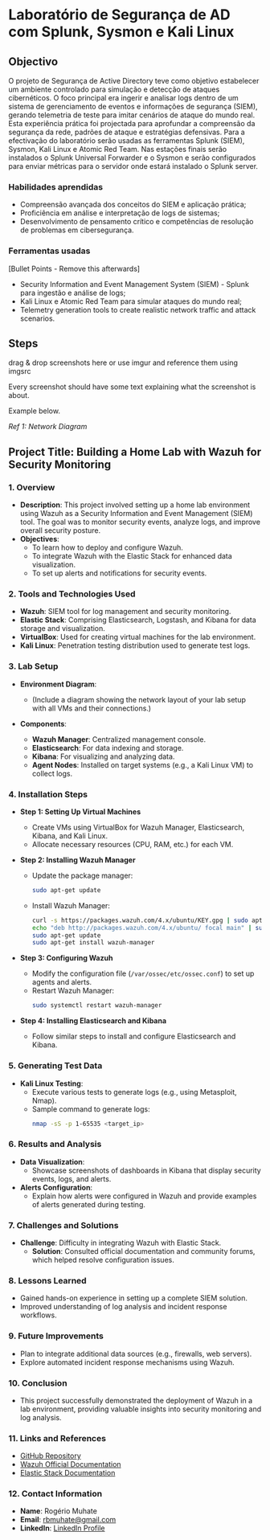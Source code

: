 # Laboratório de Segurança de AD com Splunk, Sysmon e Kali Linux

## Objectivo

O projeto de Segurança de Active Directory teve como objetivo estabelecer um ambiente controlado para simulação e detecção de ataques cibernéticos. O foco principal era ingerir e analisar logs dentro de um sistema de gerenciamento de eventos e informações de segurança (SIEM), gerando telemetria de teste para imitar cenários de ataque do mundo real. Esta experiência prática foi projectada para aprofundar a compreensão da segurança da rede, padrões de ataque e estratégias defensivas. Para a efectivação do laboratório serão usadas as ferramentas Splunk (SIEM), Sysmon, Kali Linux e Atomic Red Team. Nas estações finais serão instalados o Splunk Universal Forwarder e o Sysmon e serão configurados para enviar métricas para o servidor onde estará instalado o Splunk server.

### Habilidades aprendidas

- Compreensão avançada dos conceitos do SIEM e aplicação prática;
- Proficiência em análise e interpretação de logs de sistemas;
- Desenvolvimento de pensamento crítico e competências de resolução de problemas em cibersegurança.

### Ferramentas usadas
[Bullet Points - Remove this afterwards]

- Security Information and Event Management System (SIEM) - Splunk para ingestão e análise de logs;
- Kali Linux e Atomic Red Team para simular ataques do mundo real;
- Telemetry generation tools to create realistic network traffic and attack scenarios.

## Steps
drag & drop screenshots here or use imgur and reference them using imgsrc

Every screenshot should have some text explaining what the screenshot is about.

Example below.

*Ref 1: Network Diagram*



## Project Title: **Building a Home Lab with Wazuh for Security Monitoring**

### 1. **Overview**
   - **Description**: This project involved setting up a home lab environment using Wazuh as a Security Information and Event Management (SIEM) tool. The goal was to monitor security events, analyze logs, and improve overall security posture.
   - **Objectives**:
     - To learn how to deploy and configure Wazuh.
     - To integrate Wazuh with the Elastic Stack for enhanced data visualization.
     - To set up alerts and notifications for security events.

### 2. **Tools and Technologies Used**
   - **Wazuh**: SIEM tool for log management and security monitoring.
   - **Elastic Stack**: Comprising Elasticsearch, Logstash, and Kibana for data storage and visualization.
   - **VirtualBox**: Used for creating virtual machines for the lab environment.
   - **Kali Linux**: Penetration testing distribution used to generate test logs.

### 3. **Lab Setup**
   - **Environment Diagram**: 
     - (Include a diagram showing the network layout of your lab setup with all VMs and their connections.)

   - **Components**:
     - **Wazuh Manager**: Centralized management console.
     - **Elasticsearch**: For data indexing and storage.
     - **Kibana**: For visualizing and analyzing data.
     - **Agent Nodes**: Installed on target systems (e.g., a Kali Linux VM) to collect logs.

### 4. **Installation Steps**
   - **Step 1: Setting Up Virtual Machines**
     - Create VMs using VirtualBox for Wazuh Manager, Elasticsearch, Kibana, and Kali Linux.
     - Allocate necessary resources (CPU, RAM, etc.) for each VM.

   - **Step 2: Installing Wazuh Manager**
     - Update the package manager:
       ```bash
       sudo apt-get update
       ```
     - Install Wazuh Manager:
       ```bash
       curl -s https://packages.wazuh.com/4.x/ubuntu/KEY.gpg | sudo apt-key add -
       echo "deb http://packages.wazuh.com/4.x/ubuntu/ focal main" | sudo tee /etc/apt/sources.list.d/wazuh.list
       sudo apt-get update
       sudo apt-get install wazuh-manager
       ```

   - **Step 3: Configuring Wazuh**
     - Modify the configuration file (`/var/ossec/etc/ossec.conf`) to set up agents and alerts.
     - Restart Wazuh Manager:
       ```bash
       sudo systemctl restart wazuh-manager
       ```

   - **Step 4: Installing Elasticsearch and Kibana**
     - Follow similar steps to install and configure Elasticsearch and Kibana.

### 5. **Generating Test Data**
   - **Kali Linux Testing**: 
     - Execute various tests to generate logs (e.g., using Metasploit, Nmap).
     - Sample command to generate logs:
       ```bash
       nmap -sS -p 1-65535 <target_ip>
       ```

### 6. **Results and Analysis**
   - **Data Visualization**: 
     - Showcase screenshots of dashboards in Kibana that display security events, logs, and alerts.
   - **Alerts Configuration**:
     - Explain how alerts were configured in Wazuh and provide examples of alerts generated during testing.

### 7. **Challenges and Solutions**
   - **Challenge**: Difficulty in integrating Wazuh with Elastic Stack.
     - **Solution**: Consulted official documentation and community forums, which helped resolve configuration issues.

### 8. **Lessons Learned**
   - Gained hands-on experience in setting up a complete SIEM solution.
   - Improved understanding of log analysis and incident response workflows.

### 9. **Future Improvements**
   - Plan to integrate additional data sources (e.g., firewalls, web servers).
   - Explore automated incident response mechanisms using Wazuh.

### 10. **Conclusion**
   - This project successfully demonstrated the deployment of Wazuh in a lab environment, providing valuable insights into security monitoring and log analysis.

### 11. **Links and References**
   - [GitHub Repository](https://github.com/username/wazuh-lab)
   - [Wazuh Official Documentation](https://wazuh.com/documentation/)
   - [Elastic Stack Documentation](https://www.elastic.co/guide/en/elastic-stack/current/index.html)

### 12. **Contact Information**
   - **Name**: Rogério Muhate
   - **Email**: rbmuhate@gmail.com
   - **LinkedIn**: [LinkedIn Profile](https://www.linkedin.com/in/rmuhate)

